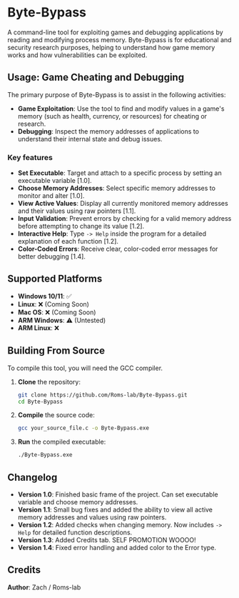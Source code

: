 # Byte-Bypass

A command-line tool for exploiting games and debugging applications by reading and modifying process memory.
Byte-Bypass is for educational and security research purposes, helping to understand how game memory works and how vulnerabilities can be exploited.

## Usage: Game Cheating and Debugging

The primary purpose of Byte-Bypass is to assist in the following activities:
*   **Game Exploitation**: Use the tool to find and modify values in a game's memory (such as health, currency, or resources) for cheating or research.
*   **Debugging**: Inspect the memory addresses of applications to understand their internal state and debug issues.

### Key features
*   **Set Executable**: Target and attach to a specific process by setting an executable variable [1.0].
*   **Choose Memory Addresses**: Select specific memory addresses to monitor and alter [1.0].
*   **View Active Values**: Display all currently monitored memory addresses and their values using raw pointers [1.1].
*   **Input Validation**: Prevent errors by checking for a valid memory address before attempting to change its value [1.2].
*   **Interactive Help**: Type `-> Help` inside the program for a detailed explanation of each function [1.2].
*   **Color-Coded Errors**: Receive clear, color-coded error messages for better debugging [1.4].

## Supported Platforms

*   **Windows 10/11**: ✅
*   **Linux**: ❌ (Coming Soon)
*   **Mac OS**: ❌ (Coming Soon)
*   **ARM Windows**: ⚠️ (Untested)
*   **ARM Linux**: ❌

## Building From Source

To compile this tool, you will need the GCC compiler.
1.  **Clone** the repository:
    ```bash
    git clone https://github.com/Roms-lab/Byte-Bypass.git
    cd Byte-Bypass
    ```
2.  **Compile** the source code:
    ```bash
    gcc your_source_file.c -o Byte-Bypass.exe
    ```
3.  **Run** the compiled executable:
    ```bash
    ./Byte-Bypass.exe
    ```

## Changelog

*   **Version 1.0**: Finished basic frame of the project. Can set executable variable and choose memory addresses.
*   **Version 1.1**: Small bug fixes and added the ability to view all active memory addresses and values using raw pointers.
*   **Version 1.2**: Added checks when changing memory. Now includes `-> Help` for detailed function descriptions.
*   **Version 1.3**: Added Credits tab. SELF PROMOTION WOOOO!
*   **Version 1.4**: Fixed error handling and added color to the Error type.

## Credits

**Author**: Zach / Roms-lab
